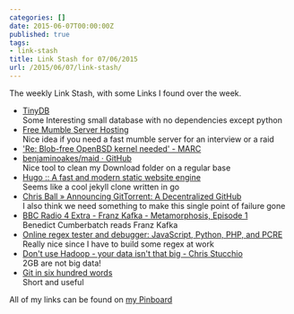 ```yaml
---
categories: []
date: 2015-06-07T00:00:00Z
published: true
tags:
- link-stash
title: Link Stash for 07/06/2015
url: /2015/06/07/link-stash/
---
```


The weekly Link Stash, with some Links I found over the week.

* [TinyDB](https://tinydb.readthedocs.org/en/latest/)   
  Some Interesting small database with no dependencies except python
* [Free Mumble Server Hosting](http://guildbit.com/)   
  Nice idea if you need a fast mumble server for an interview or a raid
* [&apos;Re: Blob-free OpenBSD kernel needed&apos; - MARC](https://marc.info/?l=openbsd-misc&m=143355112811564&w=2)   
* [benjaminoakes/maid · GitHub](https://github.com/benjaminoakes/maid)   
  Nice tool to clean my Download folder on a regular base
* [Hugo :: A fast and modern static website engine](http://gohugo.io/)   
  Seems like a cool jekyll clone written in go
* [Chris Ball » Announcing GitTorrent: A Decentralized GitHub](http://blog.printf.net/articles/2015/05/29/announcing-gittorrent-a-decentralized-github/)   
  I also think we need something to make this single point of failure gone
* [BBC Radio 4 Extra - Franz Kafka - Metamorphosis, Episode 1](http://www.bbc.co.uk/programmes/b007jwnt#auto)   
  Benedict Cumberbatch reads Franz Kafka
* [Online regex tester and debugger: JavaScript, Python, PHP, and PCRE](https://regex101.com/)   
  Really nice since I have to build some regex at work
* [Don&apos;t use Hadoop - your data isn&apos;t that big - Chris Stucchio](https://www.chrisstucchio.com/blog/2013/hadoop_hatred.html)   
  2GB are not big data!
* [Git in six hundred words](http://maryrosecook.com/blog/post/git-in-six-hundred-words)  
  Short and useful

All of my links can be found on [my Pinboard](https://pinboard.in/u:sangyye/t:link-stash/ 'Sangyyes Pinboard: Link Stash' )
